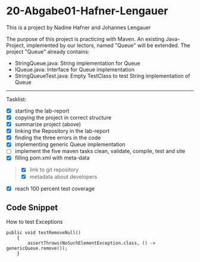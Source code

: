 # 20-Abgabe01-Hafner-Lengauer
This is a project by Nadine Hafner and Johannes Lengauer

The purpose of this project is practicing with Maven.
An existing Java-Project, implemented by our lectors, named "Queue" will be extended.
The project "Queue" already contains:
- StringQueue.java: String implementation for Queue
- IQueue.java: Interface for Queue implementation
- StringQueueTest.java: Empty TestClass to test String implementation of Queue

******

Tasklist:
- [x] starting the lab-report
- [x] copying the project in correct structure 
- [x] summarize project (above)
- [x] linking the Repository in the lab-report
- [x] finding the three errors in the code
- [x] implementing generic Queue implementation
- [ ] implement the five maven tasks clean, validate, compile, test and site
- [x] filling pom.xml with meta-data
> - [x] link to git repository
> - [x] metadata about developers
- [x] reach 100 percent test coverage


## Code Snippet
How to test Exceptions
```
public void testRemoveNull()
    {
        assertThrows(NoSuchElementException.class, () -> genericQueue.remove());
    }
```